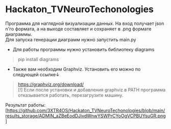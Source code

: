 # Hackaton_TVNeuroTechonologies
Программа для наглядной визуализации данных. На вход получает json n'го формата, а на выходе составляет и сохраняет в .png формате диаграммы.  
Для запуска генерации диаграмм нужно запустить main.py  
* Для работы программы нужно установить библиотеку diagrams  
> pip install diagrams  
* Также вам необходим Graphviz. Установить его можно по следующей ссылке↓  
> https://graphviz.org/download/  
[!] Если после установки и добавления graphviz в PATH программа отказывается работать, перезагрузите машину.

Результат работы:
[https://github.com/3XTR4OS/Hackaton_TVNeuroTechonologies/blob/main/results_storage/ADMIN_aZBeEodDJivdWnwYSWPrCYoOgVCPBUYsuGR.png]
